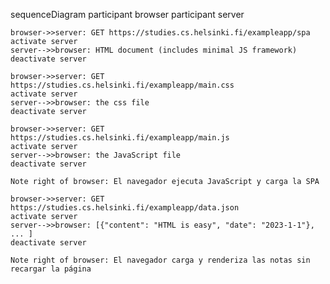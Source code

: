 sequenceDiagram
    participant browser
    participant server

    browser->>server: GET https://studies.cs.helsinki.fi/exampleapp/spa
    activate server
    server-->>browser: HTML document (includes minimal JS framework)
    deactivate server

    browser->>server: GET https://studies.cs.helsinki.fi/exampleapp/main.css
    activate server
    server-->>browser: the css file
    deactivate server

    browser->>server: GET https://studies.cs.helsinki.fi/exampleapp/main.js
    activate server
    server-->>browser: the JavaScript file
    deactivate server

    Note right of browser: El navegador ejecuta JavaScript y carga la SPA

    browser->>server: GET https://studies.cs.helsinki.fi/exampleapp/data.json
    activate server
    server-->>browser: [{"content": "HTML is easy", "date": "2023-1-1"}, ... ]
    deactivate server

    Note right of browser: El navegador carga y renderiza las notas sin recargar la página
